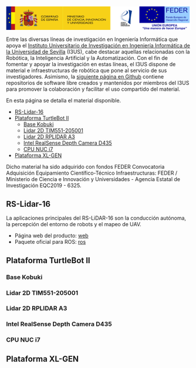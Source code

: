![logo](images/logo.png)

Entre las diversas líneas de investigación en Ingeniería Informática que apoya el [Instituto Universitario de Investigación en Ingeniería Informática de la Universidad de Sevilla](https://i3us.us.es/) (I3US), cabe destacar aquellas relacionadas con la Robótica, la Inteligencia Artificial y la Automatización. Con el fin de fomentar y apoyar la investigación en estas líneas, el I3US dispone de material e infraestructuras de robótica que pone al servicio de sus investigadores. Asimismo, la [siguiente página en Github](https://github.com/robotics-i3us) contiene repositorios de software libre creados y mantenidos por miembros del I3US para promover la colaboración y facilitar el uso compartido del material.

En esta página se detalla el material disponible.

- [RS-Lidar-16](#rs-lidar-16)
- [Plataforma TurtleBot II](#plataforma-turtlebot-ii)
  * [Base Kobuki](#base-kobuki)
  * [Lidar 2D TIM551-205001](#lidar-2d-tim551-205001)
  * [Lidar 2D RPLIDAR A3](#lidar-2d-rplidar-a3)
  * [Intel RealSense Depth Camera D435](#intel-realsense-depth-camera-d435)
  * [CPU NUC i7](#cpu-nuc-i7)
- [Plataforma XL-GEN](#plataforma-xl-gen)

Dicho material ha sido adquirido con fondos FEDER Convocatoria Adquisición Equipamiento Científico-Técnico Infraestructuras: FEDER / Ministerio de Ciencia e Innovación y Universidades - Agencia Estatal de Investigación EQC2019 - 6325.

## RS-Lidar-16

La aplicaciones principales del RS-LiDAR-16 son la conducción autónoma, la percepción del entorno de robots y el mapeo de UAV.

* Página web del producto: [web](https://www.roscomponents.com/es/lidar-escaner-laser/251-rs-lidar-16.html)
* Paquete oficial para ROS: [ros]( https://github.com/RoboSense-LiDAR/rslidar_sdk)  

## Plataforma TurtleBot II

### Base Kobuki

### Lidar 2D TIM551-205001

### Lidar 2D RPLIDAR A3

### Intel RealSense Depth Camera D435

### CPU NUC i7 



## Plataforma XL-GEN



